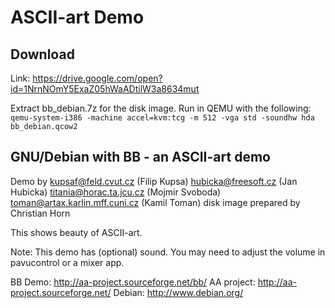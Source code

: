 # ASCII-art Demo

## Download
Link: https://drive.google.com/open?id=1NrnNOmY5ExaZ05hWaADtilW3a8634mut

Extract bb_debian.7z for the disk image. Run in QEMU with the following: `qemu-system-i386 -machine accel=kvm:tcg -m 512 -vga std -soundhw hda bb_debian.qcow2`

GNU/Debian with BB - an ASCII-art demo
--------------------------------------

Demo by
	kupsaf@feld.cvut.cz (Filip Kupsa)
	hubicka@freesoft.cz (Jan Hubicka)
	titania@horac.ta.jcu.cz (Mojmir Svoboda)
	toman@artax.karlin.mff.cuni.cz (Kamil Toman)
disk image prepared by Christian Horn

This shows beauty of ASCII-art.

Note: This demo has (optional) sound.  You may need to adjust the volume in
pavucontrol or a mixer app.

BB Demo: http://aa-project.sourceforge.net/bb/
AA project: http://aa-project.sourceforge.net/
Debian: http://www.debian.org/
